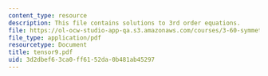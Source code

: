 ```yaml
---
content_type: resource
description: This file contains solutions to 3rd order equations.
file: https://ol-ocw-studio-app-qa.s3.amazonaws.com/courses/3-60-symmetry-structure-and-tensor-properties-of-materials-fall-2005/3d2dbef63ca0ff6152da0b481ab45297_tensor9.pdf
file_type: application/pdf
resourcetype: Document
title: tensor9.pdf
uid: 3d2dbef6-3ca0-ff61-52da-0b481ab45297
---
```

